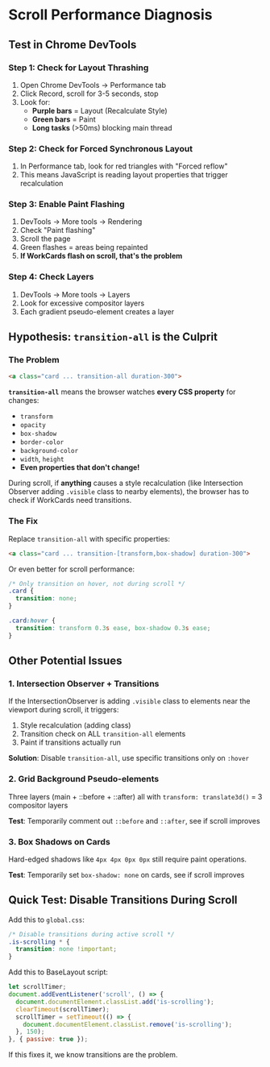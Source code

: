 # Scroll Performance Diagnosis

## Test in Chrome DevTools

### Step 1: Check for Layout Thrashing

1. Open Chrome DevTools → Performance tab
2. Click Record, scroll for 3-5 seconds, stop
3. Look for:
   - **Purple bars** = Layout (Recalculate Style)
   - **Green bars** = Paint
   - **Long tasks** (>50ms) blocking main thread

### Step 2: Check for Forced Synchronous Layout

1. In Performance tab, look for red triangles with "Forced reflow"
2. This means JavaScript is reading layout properties that trigger recalculation

### Step 3: Enable Paint Flashing

1. DevTools → More tools → Rendering
2. Check "Paint flashing"
3. Scroll the page
4. Green flashes = areas being repainted
5. **If WorkCards flash on scroll, that's the problem**

### Step 4: Check Layers

1. DevTools → More tools → Layers
2. Look for excessive compositor layers
3. Each gradient pseudo-element creates a layer

## Hypothesis: `transition-all` is the Culprit

### The Problem

```html
<a class="card ... transition-all duration-300">
```

**`transition-all`** means the browser watches **every CSS property** for changes:
- `transform`
- `opacity`  
- `box-shadow`
- `border-color`
- `background-color`
- `width`, `height`
- **Even properties that don't change!**

During scroll, if **anything** causes a style recalculation (like Intersection Observer adding `.visible` class to nearby elements), the browser has to check if WorkCards need transitions.

### The Fix

Replace `transition-all` with specific properties:

```html
<a class="card ... transition-[transform,box-shadow] duration-300">
```

Or even better for scroll performance:

```css
/* Only transition on hover, not during scroll */
.card {
  transition: none;
}

.card:hover {
  transition: transform 0.3s ease, box-shadow 0.3s ease;
}
```

## Other Potential Issues

### 1. Intersection Observer + Transitions

If the IntersectionObserver is adding `.visible` class to elements near the viewport during scroll, it triggers:
1. Style recalculation (adding class)
2. Transition check on ALL `transition-all` elements
3. Paint if transitions actually run

**Solution**: Disable `transition-all`, use specific transitions only on `:hover`

### 2. Grid Background Pseudo-elements

Three layers (main + ::before + ::after) all with `transform: translate3d()` = 3 compositor layers

**Test**: Temporarily comment out `::before` and `::after`, see if scroll improves

### 3. Box Shadows on Cards

Hard-edged shadows like `4px 4px 0px 0px` still require paint operations.

**Test**: Temporarily set `box-shadow: none` on cards, see if scroll improves

## Quick Test: Disable Transitions During Scroll

Add this to `global.css`:

```css
/* Disable transitions during active scroll */
.is-scrolling * {
  transition: none !important;
}
```

Add this to BaseLayout script:

```js
let scrollTimer;
document.addEventListener('scroll', () => {
  document.documentElement.classList.add('is-scrolling');
  clearTimeout(scrollTimer);
  scrollTimer = setTimeout(() => {
    document.documentElement.classList.remove('is-scrolling');
  }, 150);
}, { passive: true });
```

If this fixes it, we know transitions are the problem.

